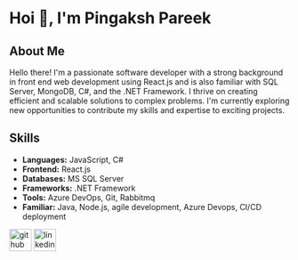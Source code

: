 # **Hoi 👋, I'm Pingaksh Pareek**

## About Me

Hello there! I'm a passionate software developer with a strong background in front end web development using React.js and is also familiar with SQL Server, MongoDB, C#, and the .NET Framework. I thrive on creating efficient and scalable solutions to complex problems. I'm currently exploring new opportunities to contribute my skills and expertise to exciting projects.

## Skills

- **Languages:** JavaScript, C#
- **Frontend:** React.js
- **Databases:** MS SQL Server
- **Frameworks:** .NET Framework
- **Tools:** Azure DevOps, Git, Rabbitmq
- **Familiar:** Java, Node.js, agile development, Azure Devops, CI/CD deployment


[<img src='https://cdn.jsdelivr.net/npm/simple-icons@3.0.1/icons/github.svg' alt='github' height='40'>](https://github.com/pingaksh08) 
[<img src='https://cdn.jsdelivr.net/npm/simple-icons@3.0.1/icons/linkedin.svg' alt='linkedin' height='40'>](https://www.linkedin.com/in/pingaksh-pareek-08/) 

